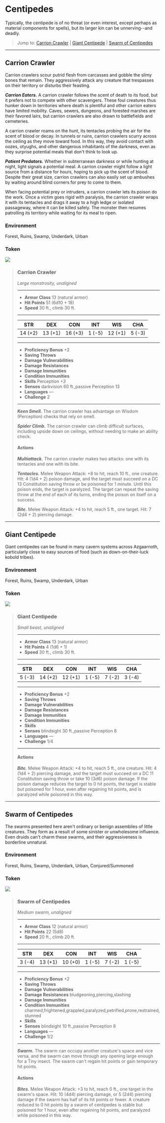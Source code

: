 # Centipedes
Typically, the centipede is of no threat (or even interest, except perhaps as material components for spells), but its larger kin can be unnerving--and deadly.

> Jump to: [Carrion Crawler](Centipede.md#carrion-crawler) | [Giant Centipede](Centipede.md#giant-centipede) | [Swarm of Centipedes](Centipede.md#swarm-of-centipedes)

---

## Carrion Crawler
Carrion crawlers scour putrid flesh from carcasses and gobble the slimy bones that remain. They aggressively attack any creature that trespasses on their territory or disturbs their feasting.

***Carrion Eaters.*** A carrion crawler follows the scent of death to its food, but it prefers not to compete with other scavengers. These foul creatures thus hunker down in territories where death is plentiful and other carrion eaters have limited mobility. Caves, sewers, dungeons, and forested marshes are their favored lairs, but carrion crawlers are also drawn to battlefields and cemeteries.

A carrion crawler roams on the hunt, its tentacles probing the air for the scent of blood or decay. In tunnels or ruins, carrion crawlers scurry across the ceiling as they move toward food. In this way, they avoid contact with oozes, otyughs, and other dangerous inhabitants of the darkness, even as they surprise potential meals that don't think to look up.

***Patient Predators.*** Whether in subterranean darkness or while hunting at night, light signals a potential meal. A carrion crawler might follow a light source from a distance for hours, hoping to pick up the scent of blood. Despite their great size, carrion crawlers can also easily set up ambushes by waiting around blind corners for prey to come to them.

When facing potential prey or intruders, a carrion crawler lets its poison do the work. Once a victim goes rigid with paralysis, the carrion crawler wraps it with its tentacles and drags it away to a high ledge or isolated passageway, where it can be killed safely. The monster then resumes patrolling its territory while waiting for its meal to ripen.

### Environment
Forest, Ruins, Swamp, Underdark, Urban

### Token
![](CarrionCrawler-Token.png)

>### Carrion Crawler
>*Large monstrosity, unaligned*
>___
>- **Armor Class** 13 (natural armor)
>- **Hit Points** 51 (6d10 + 18)
>- **Speed** 30 ft., climb 30 ft.
>___
>|**STR**|**DEX**|**CON**|**INT**|**WIS**|**CHA**|
>|:---:|:---:|:---:|:---:|:---:|:---:|
>|14 (+2)|13 (+1)|16 (+3)|1 (-5)|12 (+1)|5 (-3)|
>
>___
>- **Proficiency Bonus** +2
>- **Saving Throws** 
>- **Damage Vulnerabilities** 
>- **Damage Resistances** 
>- **Damage Immunities** 
>- **Condition Immunities** 
>- **Skills** Perception +3
>- **Senses** darkvision 60 ft.,passive Perception 13
>- **Languages** —
>- **Challenge** 2
>___
>***Keen Smell.*** The carrion crawler has advantage on Wisdom (Perception) checks that rely on smell.
>
>***Spider Climb.*** The carrion crawler can climb difficult surfaces, including upside down on ceilings, without needing to make an ability check.
>
>#### Actions
>***Multiattack.*** The carrion crawler makes two attacks: one with its tentacles and one with its bite.
>
>***Tentacles.*** Melee Weapon Attack: +8 to hit, reach 10 ft., one creature. Hit: 4 (1d4 + 2) poison damage, and the target must succeed on a DC 13 Constitution saving throw or be poisoned for 1 minute. Until this poison ends, the target is paralyzed. The target can repeat the saving throw at the end of each of its turns, ending the poison on itself on a success.
>
>***Bite.*** Melee Weapon Attack: +4 to hit, reach 5 ft., one target. Hit: 7 (2d4 + 2) piercing damage.
>

---

## Giant Centipede
Giant centipedes can be found in many cavern systems across Azgaarnoth, particularly close to easy sources of food (such as down-on-their-luck kobold tribes).

### Environment
Forest, Ruins, Swamp, Underdark, Urban

### Token
![](GiantCentipede-Token.png)

>### Giant Centipede
>*Small beast, unaligned*
>___
>- **Armor Class** 13 (natural armor)
>- **Hit Points** 4 (1d6 + 1)
>- **Speed** 30 ft., climb 30 ft.
>___
>|**STR**|**DEX**|**CON**|**INT**|**WIS**|**CHA**|
>|:---:|:---:|:---:|:---:|:---:|:---:|
>|5 (-3)|14 (+2)|12 (+1)|1 (-5)|7 (-2)|3 (-4)|
>
>___
>- **Proficiency Bonus** +2
>- **Saving Throws** 
>- **Damage Vulnerabilities** 
>- **Damage Resistances** 
>- **Damage Immunities** 
>- **Condition Immunities** 
>- **Skills** 
>- **Senses** blindsight 30 ft.,passive Perception 8
>- **Languages** —
>- **Challenge** 1/4
>___
>#### Actions
>***Bite.*** Melee Weapon Attack: +4 to hit, reach 5 ft., one creature. Hit: 4 (1d4 + 2) piercing damage, and the target must succeed on a DC 11 Constitution saving throw or take 10 (3d6) poison damage. If the poison damage reduces the target to 0 hit points, the target is stable but poisoned for 1 hour, even after regaining hit points, and is paralyzed while poisoned in this way.
>

---

## Swarm of Centipedes
The swarms presented here aren't ordinary or benign assemblies of little creatures. They form as a result of some sinister or unwholesome influence. Even druids can't charm these swarms, and their aggressiveness is borderline unnatural.

### Environment
Forest, Ruins, Swamp, Underdark, Urban, Conjured/Summoned

### Token
![](SwarmofCentipedes-Token.png)

>### Swarm of Centipedes
>*Medium swarm, unaligned*
>___
>- **Armor Class** 12 (natural armor)
>- **Hit Points** 22 (5d8)
>- **Speed** 20 ft., climb 20 ft.
>___
>|**STR**|**DEX**|**CON**|**INT**|**WIS**|**CHA**|
>|:---:|:---:|:---:|:---:|:---:|:---:|
>|3 (-4)|13 (+1)|10 (+0)|1 (-5)|7 (-2)|1 (-5)|
>
>___
>- **Proficiency Bonus** +2
>- **Saving Throws** 
>- **Damage Vulnerabilities** 
>- **Damage Resistances** bludgeoning,piercing,slashing
>- **Damage Immunities** 
>- **Condition Immunities** charmed,frightened,grappled,paralyzed,petrified,prone,restrained,stunned
>- **Skills** 
>- **Senses** blindsight 10 ft.,passive Perception 8
>- **Languages** —
>- **Challenge** 1/2
>___
>***Swarm.*** The swarm can occupy another creature's space and vice versa, and the swarm can move through any opening large enough for a Tiny insect. The swarm can't regain hit points or gain temporary hit points.
>
>#### Actions
>***Bites.*** Melee Weapon Attack: +3 to hit, reach 0 ft., one target in the swarm's space. Hit: 10 (4d4) piercing damage, or 5 (2d4) piercing damage if the swarm has half of its hit points or fewer. A creature reduced to 0 hit points by a swarm of centipedes is stable but poisoned for 1 hour, even after regaining hit points, and paralyzed while poisoned in this way.
>

